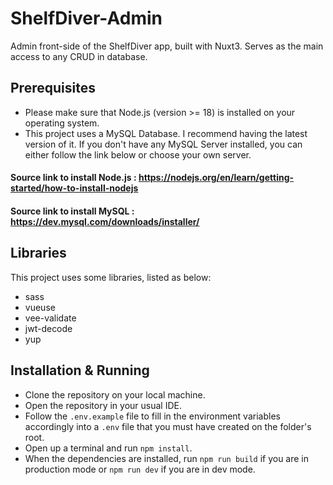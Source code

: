 # ShelfDiver-Admin

Admin front-side of the ShelfDiver app, built with Nuxt3. Serves as the main access to any CRUD in database.

## Prerequisites

- Please make sure that Node.js (version >= 18) is installed on your operating system.
- This project uses a MySQL Database. I recommend having the latest version of it. If you don't have any MySQL Server installed, you can either follow the link below or choose your own server.

#### Source link to install Node.js : https://nodejs.org/en/learn/getting-started/how-to-install-nodejs

#### Source link to install MySQL : https://dev.mysql.com/downloads/installer/

## Libraries

This project uses some libraries, listed as below:

- sass
- vueuse
- vee-validate
- jwt-decode
- yup

## Installation & Running

- Clone the repository on your local machine.
- Open the repository in your usual IDE.
- Follow the `.env.example` file to fill in the environment variables accordingly into a `.env` file that you must have created on the folder's root.
- Open up a terminal and run `npm install`.
- When the dependencies are installed, run `npm run build` if you are in production mode or `npm run dev` if you are in dev mode.
